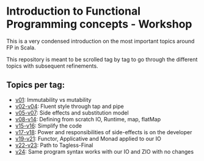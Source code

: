 Introduction to Functional Programming concepts - Workshop
===

This is a very condensed introduction on the most important topics around FP in Scala.

This repository is meant to be scrolled tag by tag to go through the different topics with subsequent refinements.

Topics per tag:
---

- [v01](https://github.com/danieletorelli/functional-programming-intro/releases/tag/v01): Immutability vs mutability
- [v02-v04](https://github.com/danieletorelli/functional-programming-intro/compare/v02...v04): Fluent style through tap and pipe
- [v05-v07](https://github.com/danieletorelli/functional-programming-intro/compare/v05...v07): Side effects and substitution model
- [v08-v14](https://github.com/danieletorelli/functional-programming-intro/compare/v08...v14): Defining from scratch IO, Runtime, map, flatMap
- [v15-v16](https://github.com/danieletorelli/functional-programming-intro/compare/v15...v16): Simplify the code
- [v17-v18](https://github.com/danieletorelli/functional-programming-intro/compare/v17...v18): Power and responsibilities of side-effects is on the developer
- [v19-v21](https://github.com/danieletorelli/functional-programming-intro/compare/v19...v21): Functor, Applicative and Monad applied to our IO
- [v22-v23](https://github.com/danieletorelli/functional-programming-intro/compare/v22...v23): Path to Tagless-Final
- [v24](https://github.com/danieletorelli/functional-programming-intro/releases/tag/v24): Same program syntax works with our IO and ZIO with no changes
